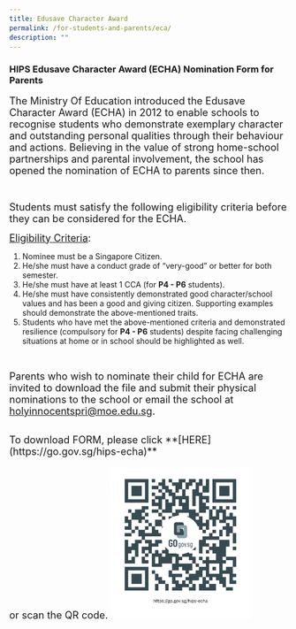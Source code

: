 ```yaml
---
title: Edusave Character Award
permalink: /for-students-and-parents/eca/
description: ""
---
```

### HIPS Edusave Character Award (ECHA) Nomination Form for Parents

 <span style="font-size:18px;">The Ministry Of Education introduced the Edusave Character Award (ECHA) in 2012 to enable schools to recognise students who demonstrate exemplary character and outstanding personal qualities through their behaviour and actions. Believing in the value of strong home-school partnerships and parental involvement, the school has opened the nomination of ECHA to parents since then.

<br>
	
 <span style="font-size:18px;">Students must satisfy the following eligibility criteria before they can be considered for the ECHA. 
       
 <span style="font-size:18px;"><u>Eligibility Criteria</u>:

1. Nominee must be a Singapore Citizen. 
2. He/she must have a conduct grade of “very-good” or better for both semester.
3. He/she must have at least 1 CCA (for **P4 - P6** students).
4. He/she must have consistently demonstrated good character/school values and has been a good and giving citizen. Supporting examples should demonstrate the above-mentioned traits.  
5. Students who have met the above-mentioned criteria and demonstrated resilience (compulsory for **P4 - P6** students) despite facing challenging situations at home or in school should be highlighted as well.

<br>

 <span style="font-size:18px;">Parents who wish to nominate their child for ECHA are invited to download the file and submit their physical nominations to the school or email the school at holyinnocentspri@moe.edu.sg. 

<br>
 <span style="font-size:18px;">To download FORM, please  click  **[HERE](https://go.gov.sg/hips-echa)** 
	 
 or scan the QR code.
<img style="width: 50%;" src="/images/QR%20code/echa%20form.png" align="centre">

</span></span></span></span></span>